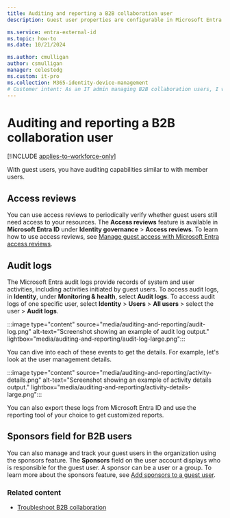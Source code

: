 ```yaml
---
title: Auditing and reporting a B2B collaboration user
description: Guest user properties are configurable in Microsoft Entra B2B collaboration

ms.service: entra-external-id
ms.topic: how-to
ms.date: 10/21/2024

ms.author: cmulligan
author: csmulligan
manager: celestedg
ms.custom: it-pro
ms.collection: M365-identity-device-management
# Customer intent: As an IT admin managing B2B collaboration users, I want to audit and report on guest user activities, so that I can ensure the security and compliance of my organization's resources.
---
```


# Auditing and reporting a B2B collaboration user

[!INCLUDE [applies-to-workforce-only](./includes/applies-to-workforce-only.md)]

With guest users, you have auditing capabilities similar to with member users.

## Access reviews
You can use access reviews to periodically verify whether guest users still need access to your resources. The **Access reviews** feature is available in **Microsoft Entra ID** under **Identity governance** > **Access reviews**. To learn how to use access reviews, see [Manage guest access with Microsoft Entra access reviews](~/id-governance/manage-guest-access-with-access-reviews.md).

## Audit logs

The Microsoft Entra audit logs provide records of system and user activities, including activities initiated by guest users. To access audit logs, in **Identity**, under **Monitoring & health**, select **Audit logs**. To access audit logs of one specific user, select **Identity** > **Users** > **All users** > select the user > **Audit logs**.

:::image type="content" source="media/auditing-and-reporting/audit-log.png" alt-text="Screenshot showing an example of audit log output." lightbox="media/auditing-and-reporting/audit-log-large.png":::

You can dive into each of these events to get the details. For example, let's look at the user management details.

:::image type="content" source="media/auditing-and-reporting/activity-details.png" alt-text="Screenshot showing an example of activity details output." lightbox="media/auditing-and-reporting/activity-details-large.png":::

You can also export these logs from Microsoft Entra ID and use the reporting tool of your choice to get customized reports.

## Sponsors field for B2B users 

You can also manage and track your guest users in the organization using the sponsors feature. The **Sponsors** field on the user account displays who is responsible for the guest user. A sponsor can be a user or a group. To learn more about the sponsors feature, see [Add sponsors to a guest user](b2b-sponsors.md).

### Related content

- [Troubleshoot B2B collaboration](troubleshoot.md)
